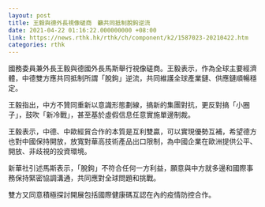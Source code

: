 ```yaml
---
layout: post
title: 王毅與德外長視像磋商　籲共同抵制脫鉤逆流
date: 2021-04-22 01:16:22.000000000 +08:00
link: https://news.rthk.hk/rthk/ch/component/k2/1587023-20210422.htm
categories: rthk
---
```


國務委員兼外長王毅與德國外長馬斯舉行視像磋商。王毅表示，作為全球主要經濟體，中德雙方應共同抵制所謂「脫鉤」逆流，共同維護全球產業鏈、供應鏈順暢穩定。

王毅指出，中方不贊同重新以意識形態劃線，搞新的集團對抗，更反對搞「小圈子」，鼓吹「新冷戰」，甚至基於虛假信息任意實施單邊制裁。

王毅表示，中德、中歐經貿合作的本質是互利雙贏，可以實現優勢互補，希望德方也對中國保持開放，放寬對華高技術產品出口限制，為中國企業在歐洲提供公平、開放、非歧視的投資環境。

新華社引述馬斯表示，「脫鉤」不符合任何一方利益，願意與中方就多邊和國際事務保持緊密協調溝通，共同應對全球問題和挑戰。

雙方又同意積極探討開展包括國際健康碼互認在內的疫情防控合作。
　　
